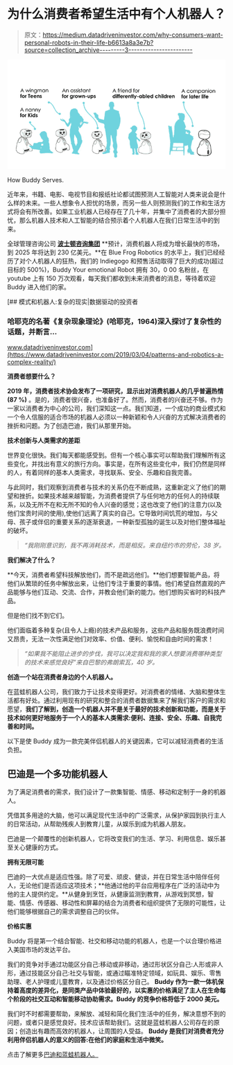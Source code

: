# 为什么消费者希望生活中有个人机器人？

> 原文：<https://medium.datadriveninvestor.com/why-consumers-want-personal-robots-in-their-life-b6613a8a3e7b?source=collection_archive---------3----------------------->

![](img/e1a20a2ffcc4ba64516264df47997cbd.png)

How Buddy Serves.

近年来，书籍、电影、电视节目和报纸社论都试图预测人工智能对人类来说会是什么样的未来。一些人想象令人担忧的场景，而另一些人则预测我们的工作和生活方式将会有所改善。如果工业机器人已经存在了几十年，并集中了消费者的大部分担忧，那么机器人技术和人工智能的结合预示着个人机器人在我们日常生活中的到来。

全球管理咨询公司 [**波士顿咨询集团**](https://www.bcg.com/publications/2017/strategy-technology-digital-gaining-robotics-advantage.aspx) **预计，消费机器人将成为增长最快的市场，到 2025 年将达到 230 亿美元。**在 Blue Frog Robotics 的水平上，我们已经经历了对个人机器人的狂热，我们的 Indiegogo 和预售活动取得了巨大的成功(超过目标的 500%)，Buddy Your emotional Robot 拥有 30，0 00 名粉丝，在 youtube 上有 150 万次观看，每天我们都收到未来消费者的消息，等待着欢迎 Buddy 进入他们的家。

[](https://www.datadriveninvestor.com/2019/03/04/patterns-and-robotics-a-complex-reality/) [## 模式和机器人:复杂的现实|数据驱动的投资者

### 哈耶克的名著《复杂现象理论》(哈耶克，1964)深入探讨了复杂性的话题，并断言…

www.datadriveninvestor.com](https://www.datadriveninvestor.com/2019/03/04/patterns-and-robotics-a-complex-reality/) 

**消费者想要什么？**

**2019 年，消费者技术协会发布了一项研究，显示出对消费机器人的几乎普遍热情(87 %)** 。是的，消费者很兴奋，也准备好了。然而，消费者的兴奋还不够。作为一家以消费者为中心的公司，我们深知这一点。我们知道，一个成功的商业模式和一个令人信服的适合市场的机器人必须以一种新颖和令人兴奋的方式解决消费者的挫折和问题。为了创造巴迪，我们从那里开始。

**技术创新与人类需求的差距**

世界变化很快。我们每天都能感受到。但有一个核心事实可以帮助我们理解所有这些变化，并找出有意义的旅行方向。事实是，在所有这些变化中，我们仍然是同样的人，有着同样的基本人类需求，寻找联系、安全、乐趣和自我完善。

与此同时，我们观察到消费者与技术的关系仍在不断成熟，这重新定义了他们的期望和挫折。如果技术越来越智能，为消费者提供了与任何地方的任何人的持续联系，以及无所不在和无所不知的令人兴奋的感觉；这也改变了他们的注意力(以及他们宝贵时间的使用),使他们远离了真实的自己。它导致时间饥荒的增加，与父母、孩子或伴侣的重要关系的逐渐衰退，一种新型孤独的诞生以及对他们整体福祉的破坏。

> *“我刚刚意识到，我不再消耗技术，而是相反。来自纽约市的劳伦，38 岁。*

**我们解决了什么？**

**今天，消费者希望科技解放他们，而不是疏远他们。**他们想要智能产品，将他们从繁琐的任务中解放出来，让他们专注于重要的事情。他们希望自然直观的产品能够与他们互动、交流、合作，并教会他们新的能力。他们想购买省时的科技产品。

但是他们找不到它们。

他们面临着多种复杂(且令人上瘾)的技术产品和服务，这些产品和服务既浪费时间又昂贵，无法一次性满足他们对效率、价值、便利、愉悦和自由时间的需求！

> *“如果我不能阻止进步的步伐，我可以决定我和我的家人想要消费哪种类型的技术来感觉良好”来自巴黎的弗朗索瓦，40 岁。*

**创造一个站在消费者身边的个人机器人。**

在蓝蛙机器人公司，我们致力于让技术变得更好。对消费者的情绪、大脑和整体生活都有好处。通过利用现有的研究和整合的消费者数据集来了解我们客户的需求和愿望，**我们了解到，创造一个机器人并不是关于最好的技术创新和功能，而是关于技术如何更好地服务于一个人的基本人类需求:便利、连接、安全、乐趣、自我完善和时间。**

以下是使 Buddy 成为一款完美伴侣机器人的关键因素，它可以减轻消费者的生活负担。

## **巴迪是一个多功能机器人**

为了满足消费者的需求，我们设计了一款集智能、情感、移动和定制于一身的机器人。

凭借其多用途的大脑，他可以满足现代生活中的广泛需求，从保护家园到执行主人的日常活动，从帮助残疾人到教育儿童，从娱乐到成为机器人朋友。

巴迪是一个颠覆性的创新机器人，它将改变我们的生活、学习、利用信息、娱乐甚至关心健康的方式。

**拥有无限可能**

巴迪的一大优点是适应性强。除了可爱、顽皮、健谈，并在日常生活中陪伴任何人，无论他们是否适应这项技术；**他通过他的平台应用程序在广泛的活动中为他的主人提供约定。**从健身到烹饪，从健康监测到教育，从游戏到冥想，智能、情感、传感器、移动性和屏幕的结合为消费者和组织提供了无限的可能性，让他们能够根据自己的需求调整自己的伙伴。

**价格实惠**

Buddy 将是第一个结合智能、社交和移动功能的机器人，也是一个以合理价格进入美国市场的发达平台。

我们的竞争对手通过功能区分自己:移动或非移动，通过形状区分自己:人形或非人形，通过技能区分自己:社交与智能，或通过瞄准特定领域，如玩具、娱乐、零售助理、老人护理或儿童教育，以及通过价格区分自己。 **Buddy 作为一款一体机保持着高度的差异化，是同类产品中体验最好的，以实惠的价格满足了主人在生命每个阶段的社交互动和智能移动协助需求。Buddy 的竞争价格将低于 2000 美元。**

我们时不时都需要帮助，来解放、减轻和简化我们生活中的任务，解决意想不到的问题，或者只是感觉良好。技术应该帮助我们。这就是蓝蛙机器人公司存在的原因；创造出有趣而高效的机器人，让周围的人受益。 **Buddy 是我们对消费者充分利用伴侣机器人的意义的回答:在他们的家庭和生活中微笑。**

点击了解更多[巴迪和蓝蛙机器人。](http://www.bluefrogrobotics.com/investors/)